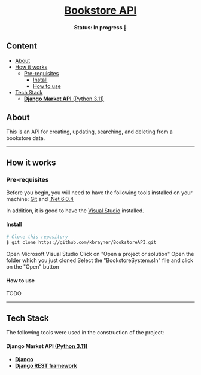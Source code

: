 ﻿<h1 align="center">
    <a href="#"> Bookstore API </a>
</h1>

<h4 align="center">
   Status: In progress 🚧
</h4>

<h2>Content</h2>

- [About](#about)
- [How it works](#how-it-works)
  - [Pre-requisites](#pre-requisites)
    - [Install](#install)
    - [How to use](#how-to-use)
- [Tech Stack](#tech-stack)
    - [**Django Market API**  (Python 3.11)](#django-market-api--python-311)

## About

This is an API for creating, updating, searching, and deleting from a bookstore data.

---

## How it works

### Pre-requisites

Before you begin, you will need to have the following tools installed on your machine:
[Git](https://git-scm.com) and [.Net 6.0.4](https://dotnet.microsoft.com/)

In addition, it is good to have the [Visual Studio](https://visualstudio.microsoft.com/pt-br/downloads/) installed.

#### Install

```bash
# Clone this repository
$ git clone https://github.com/kbrayner/BookstoreAPI.git
```

Open Microsoft Visual Studio
Click on "Open a project or solution"
Open the folder which you just cloned
Select the "BookstoreSystem.sln" file and click on the "Open" button

#### How to use

TODO

---

## Tech Stack

The following tools were used in the construction of the project:

#### **Django Market API**  [(Python 3.11)](https://www.python.org/)

- **[Django](https://pypi.org/project/Django/)**
- **[Django REST framework](https://pypi.org/project/djangorestframework/)**
